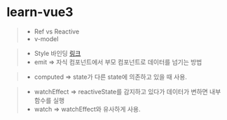 # learn-vue3

> - Ref vs Reactive
> - v-model 

> - Style 바인딩 [링크](https://v3.ko.vuejs.org/guide/class-and-style.html#%E1%84%80%E1%85%A2%E1%86%A8%E1%84%8E%E1%85%A6-%E1%84%80%E1%85%AE%E1%84%86%E1%85%AE%E1%86%AB-2)
> - emit => 자식 컴포넌트에서 부모 컴포넌트로 데이터를 넘기는 방법

> - computed => state가 다른 state에 의존하고 있을 때 사용.


> - watchEffect => reactiveState를 감지하고 있다가 데이터가 변하면 내부 함수를 실행
> - watch => watchEffect와 유사하게 사용. 